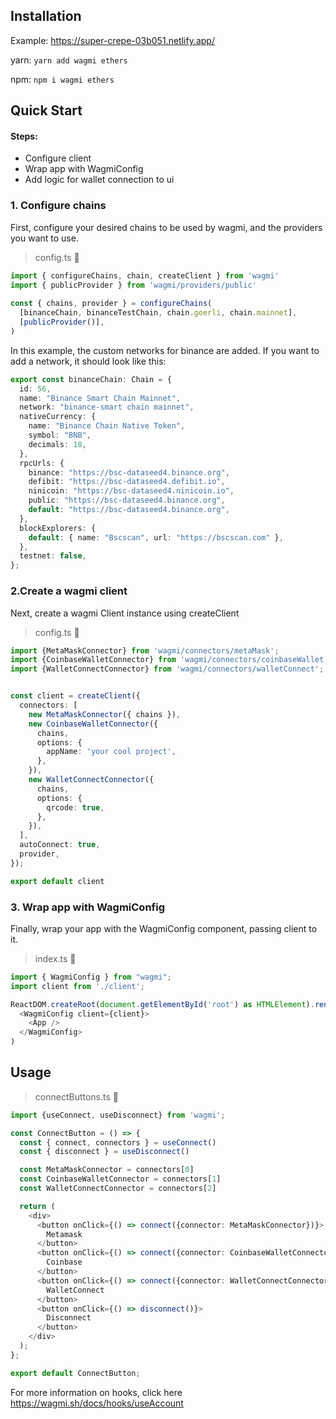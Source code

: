 ## Installation
Example: https://super-crepe-03b051.netlify.app/

yarn: 
```yarn add wagmi ethers```

npm:
```npm i wagmi ethers```

## Quick Start

#### Steps:
- Configure client
- Wrap app with WagmiConfig
- Add logic for wallet connection to ui

### 1. Configure chains
   
First, configure your desired chains to be used by wagmi, and the providers you want to use.

> config.ts 🔵

```typescript
import { configureChains, chain, createClient } from 'wagmi'
import { publicProvider } from 'wagmi/providers/public'
 
const { chains, provider } = configureChains(
  [binanceChain, binanceTestChain, chain.goerli, chain.mainnet],
  [publicProvider()],
)
```

In this example, the custom networks for binance are added. If you want to add a network, it should look like this:

```typescript
export const binanceChain: Chain = {
  id: 56,
  name: "Binance Smart Chain Mainnet",
  network: "binance-smart chain mainnet",
  nativeCurrency: {
    name: "Binance Chain Native Token",
    symbol: "BNB",
    decimals: 18,
  },
  rpcUrls: {
    binance: "https://bsc-dataseed4.binance.org",
    defibit: "https://bsc-dataseed4.defibit.io",
    ninicoin: "https://bsc-dataseed4.ninicoin.io",
    public: "https://bsc-dataseed4.binance.org",
    default: "https://bsc-dataseed4.binance.org",
  },
  blockExplorers: {
    default: { name: "Bscscan", url: "https://bscscan.com" },
  },
  testnet: false,
};
```

### 2.Create a wagmi client

Next, create a wagmi Client instance using createClient

> config.ts 🔵

```typescript
import {MetaMaskConnector} from 'wagmi/connectors/metaMask';
import {CoinbaseWalletConnector} from 'wagmi/connectors/coinbaseWallet';
import {WalletConnectConnector} from 'wagmi/connectors/walletConnect';


const client = createClient({
  connectors: [
    new MetaMaskConnector({ chains }),
    new CoinbaseWalletConnector({
      chains,
      options: {
        appName: 'your cool project',
      },
    }),
    new WalletConnectConnector({
      chains,
      options: {
        qrcode: true,
      },
    }),
  ],
  autoConnect: true,
  provider,
});

export default client
```

### 3. Wrap app with WagmiConfig
Finally, wrap your app with the WagmiConfig component, passing client to it.

> index.ts 🔵

```typescript jsx
import { WagmiConfig } from "wagmi";
import client from './client';

ReactDOM.createRoot(document.getElementById('root') as HTMLElement).render(
  <WagmiConfig client={client}>
    <App /> 
  </WagmiConfig>
)
```

## Usage

> connectButtons.ts 🔵

```typescript jsx
import {useConnect, useDisconnect} from 'wagmi';

const ConnectButton = () => {
  const { connect, connectors } = useConnect()
  const { disconnect } = useDisconnect()

  const MetaMaskConnector = connectors[0]
  const CoinbaseWalletConnector = connectors[1]
  const WalletConnectConnector = connectors[2]

  return (
    <div>
      <button onClick={() => connect({connector: MetaMaskConnector})}>
        Metamask
      </button>
      <button onClick={() => connect({connector: CoinbaseWalletConnector})}>
        Coinbase
      </button>
      <button onClick={() => connect({connector: WalletConnectConnector})}>
        WalletConnect
      </button>
      <button onClick={() => disconnect()}>
        Disconnect
      </button>
    </div>
  );
};

export default ConnectButton;
```

For more information on hooks, click here https://wagmi.sh/docs/hooks/useAccount
